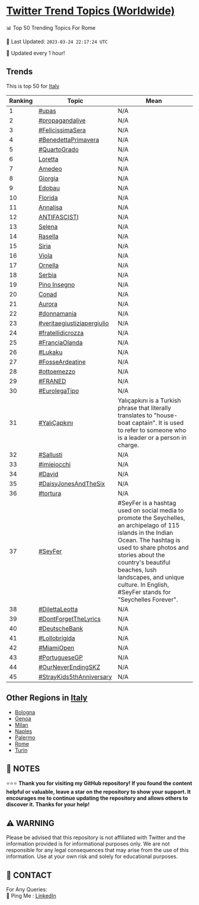 [Twitter Trend Topics (Worldwide)](https://github.com/ErcinDedeoglu/Twitter-Trend-Topics)
==========


📊 Top 50 Trending Topics For Rome

📆 Last Updated: `2023-03-24 22:17:24 UTC`

🔧 Updated every 1 hour!


## Trends

This is top 50 for [Italy](</Italy>)

| Ranking | Topic | Mean |
| ------- | ------------ | ------------ |
| 1 | [#upas](http://twitter.com/search?q=%23upas) | N/A |
| 2 | [#propagandalive](http://twitter.com/search?q=%23propagandalive) | N/A |
| 3 | [#FelicissimaSera](http://twitter.com/search?q=%23FelicissimaSera) | N/A |
| 4 | [#BenedettaPrimavera](http://twitter.com/search?q=%23BenedettaPrimavera) | N/A |
| 5 | [#QuartoGrado](http://twitter.com/search?q=%23QuartoGrado) | N/A |
| 6 | [Loretta](http://twitter.com/search?q=Loretta) | N/A |
| 7 | [Amedeo](http://twitter.com/search?q=Amedeo) | N/A |
| 8 | [Giorgia](http://twitter.com/search?q=Giorgia) | N/A |
| 9 | [Edobau](http://twitter.com/search?q=Edobau) | N/A |
| 10 | [Florida](http://twitter.com/search?q=Florida) | N/A |
| 11 | [Annalisa](http://twitter.com/search?q=Annalisa) | N/A |
| 12 | [ANTIFASCISTI](http://twitter.com/search?q=ANTIFASCISTI) | N/A |
| 13 | [Selena](http://twitter.com/search?q=Selena) | N/A |
| 14 | [Rasella](http://twitter.com/search?q=Rasella) | N/A |
| 15 | [Siria](http://twitter.com/search?q=Siria) | N/A |
| 16 | [Viola](http://twitter.com/search?q=Viola) | N/A |
| 17 | [Ornella](http://twitter.com/search?q=Ornella) | N/A |
| 18 | [Serbia](http://twitter.com/search?q=Serbia) | N/A |
| 19 | [Pino Insegno](http://twitter.com/search?q=Pino+Insegno) | N/A |
| 20 | [Conad](http://twitter.com/search?q=Conad) | N/A |
| 21 | [Aurora](http://twitter.com/search?q=Aurora) | N/A |
| 22 | [#donnamania](http://twitter.com/search?q=%23donnamania) | N/A |
| 23 | [#veritaegiustiziapergiulio](http://twitter.com/search?q=%23veritaegiustiziapergiulio) | N/A |
| 24 | [#fratellidicrozza](http://twitter.com/search?q=%23fratellidicrozza) | N/A |
| 25 | [#FranciaOlanda](http://twitter.com/search?q=%23FranciaOlanda) | N/A |
| 26 | [#Lukaku](http://twitter.com/search?q=%23Lukaku) | N/A |
| 27 | [#FosseArdeatine](http://twitter.com/search?q=%23FosseArdeatine) | N/A |
| 28 | [#ottoemezzo](http://twitter.com/search?q=%23ottoemezzo) | N/A |
| 29 | [#FRANED](http://twitter.com/search?q=%23FRANED) | N/A |
| 30 | [#EurolegaTipo](http://twitter.com/search?q=%23EurolegaTipo) | N/A |
| 31 | [#YalıÇapkını](http://twitter.com/search?q=%23Yal%c4%b1%c3%87apk%c4%b1n%c4%b1) | Yalıçapkını is a Turkish phrase that literally translates to "house-boat captain". It is used to refer to someone who is a leader or a person in charge. |
| 32 | [#Sallusti](http://twitter.com/search?q=%23Sallusti) | N/A |
| 33 | [#imieiocchi](http://twitter.com/search?q=%23imieiocchi) | N/A |
| 34 | [#David](http://twitter.com/search?q=%23David) | N/A |
| 35 | [#DaisyJonesAndTheSix](http://twitter.com/search?q=%23DaisyJonesAndTheSix) | N/A |
| 36 | [#tortura](http://twitter.com/search?q=%23tortura) | N/A |
| 37 | [#SeyFer](http://twitter.com/search?q=%23SeyFer) | #SeyFer is a hashtag used on social media to promote the Seychelles, an archipelago of 115 islands in the Indian Ocean. The hashtag is used to share photos and stories about the country's beautiful beaches, lush landscapes, and unique culture. In English, #SeyFer stands for "Seychelles Forever". |
| 38 | [#DilettaLeotta](http://twitter.com/search?q=%23DilettaLeotta) | N/A |
| 39 | [#DontForgetTheLyrics](http://twitter.com/search?q=%23DontForgetTheLyrics) | N/A |
| 40 | [#DeutscheBank](http://twitter.com/search?q=%23DeutscheBank) | N/A |
| 41 | [#Lollobrigida](http://twitter.com/search?q=%23Lollobrigida) | N/A |
| 42 | [#MiamiOpen](http://twitter.com/search?q=%23MiamiOpen) | N/A |
| 43 | [#PortugueseGP](http://twitter.com/search?q=%23PortugueseGP) | N/A |
| 44 | [#OurNeverEndingSKZ](http://twitter.com/search?q=%23OurNeverEndingSKZ) | N/A |
| 45 | [#StrayKids5thAnniversary](http://twitter.com/search?q=%23StrayKids5thAnniversary) | N/A |



## Other Regions in [Italy](</Italy>)

* [Bologna](</Italy/Bologna.md>)
* [Genoa](</Italy/Genoa.md>)
* [Milan](</Italy/Milan.md>)
* [Naples](</Italy/Naples.md>)
* [Palermo](</Italy/Palermo.md>)
* [Rome](</Italy/Rome.md>)
* [Turin](</Italy/Turin.md>)



## 📝 NOTES

⭐⭐⭐ **Thank you for visiting my GitHub repository! If you found the content helpful or valuable, leave a star on the repository to show your support. It encourages me to continue updating the repository and allows others to discover it. Thanks for your help!**


## ⚠️ WARNING

Please be advised that this repository is not affiliated with Twitter and the information provided is for informational purposes only. We are not responsible for any legal consequences that may arise from the use of this information. Use at your own risk and solely for educational purposes.


## 📨 CONTACT

 For Any Queries:  
            🏓 Ping Me : [LinkedIn](https://www.linkedin.com/in/ercindedeoglu/)
